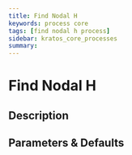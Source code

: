 ```yaml
---
title: Find Nodal H
keywords: process core
tags: [find nodal h process]
sidebar: kratos_core_processes
summary: 
---
```


# Find Nodal H

## Description

## Parameters & Defaults